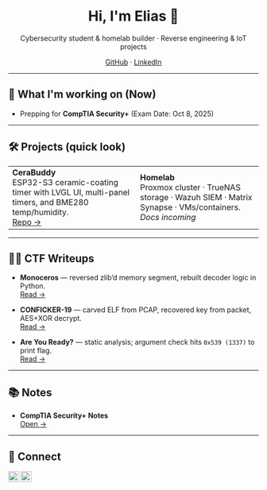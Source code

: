 <!-- Hero -->
<h1 align="center">Hi, I'm Elias 👋</h1>
<p align="center">
  Cybersecurity student & homelab builder · Reverse engineering & IoT projects
</p>

<p align="center">
  <a href="https://github.com/eliaschee">GitHub</a> ·
  <a href="https://www.linkedin.com/in/eliaschee">LinkedIn</a>
</p>

---

## 🔭 What I'm working on (Now)
- Prepping for **CompTIA Security+** (Exam Date: Oct 8, 2025)

---

## 🛠️ Projects (quick look)

<table>
  <tr>
    <td>
      <b>CeraBuddy</b><br/>
      ESP32-S3 ceramic-coating timer with LVGL UI, multi-panel timers, and BME280 temp/humidity.
      <br/><a href="https://github.com/eliaschee/cerabuddy">Repo →</a>
    </td>
    <td>
      <b>Homelab</b><br/>
      Proxmox cluster · TrueNAS storage · Wazuh SIEM · Matrix Synapse · VMs/containers.
      <br/><i>Docs incoming</i>
    </td>
  </tr>
</table>

---

## 🏴‍☠️ CTF Writeups

- **Monoceros** — reversed zlib’d memory segment, rebuilt decoder logic in Python.  
  <a href="https://github.com/eliaschee/CTFs/blob/main/CaesarCreek/Monoceros/Writeup.md">Read →</a>

- **CONFICKER-19** — carved ELF from PCAP, recovered key from packet, AES+XOR decrypt.  
  <a href="https://github.com/eliaschee/CTFs/blob/main/CaesarCreek/CONFICKER-19/Writeup.md">Read →</a>

- **Are You Ready?** — static analysis; argument check hits `0x539 (1337)` to print flag.  
  <a href="https://github.com/eliaschee/CTFs/blob/main/CaesarCreek/AreYouReady/Writeup.md">Read →</a>

---

## 📚 Notes
- **CompTIA Security+ Notes**  
  <a href="https://github.com/eliaschee/CompTIA-SecurityPlus-Notes">Open →</a>

---

## 🤳 Connect
<a href="https://www.linkedin.com/in/eliaschee">
  <img align="left" alt="LinkedIn" width="22px" src="https://cdn.jsdelivr.net/npm/simple-icons@v3/icons/linkedin.svg" />
</a>
<a href="https://github.com/eliaschee">
  <img align="left" alt="GitHub" width="22px" src="https://cdn.jsdelivr.net/npm/simple-icons@v3/icons/github.svg" />
</a>
<br clear="left"/>


